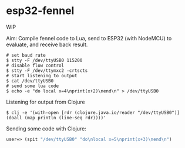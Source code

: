 # esp32-fennel

WIP

Aim: Compile fennel code to Lua, send to ESP32 (with NodeMCU) to evaluate, and receive back result.

```
# set baud rate
$ stty -F /dev/ttyUSB0 115200
# disable flow control
$ stty -F /dev/ttymxc2 -crtscts
# start listening to output
$ cat /dev/ttyUSB0
# send some lua code
$ echo -e "do local x=4\nprint(x+2)\nend\n" > /dev/ttyUSB0
```
Listening for output from Clojure

```
$ clj -e '(with-open [rdr (clojure.java.io/reader "/dev/ttyUSB0")] (doall (map println (line-seq rdr))))'
```

Sending some code with Clojure:

```clj
user=> (spit "/dev/ttyUSB0" "do\nlocal x=5\nprint(x+3)\nend\n")
```

